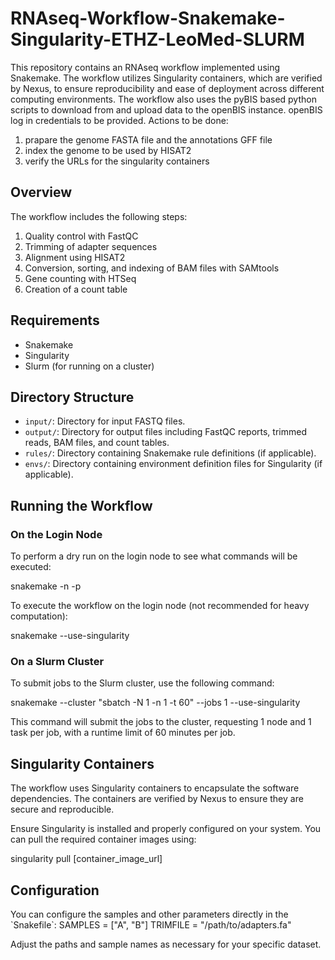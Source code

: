# RNAseq-Workflow-Snakemake-Singularity-ETHZ-LeoMed-SLURM

This repository contains an RNAseq workflow implemented using Snakemake. The workflow utilizes Singularity containers, which are verified by Nexus, to ensure reproducibility and ease of deployment across different computing environments.
The workflow also uses the pyBIS based python scripts to download from and upload data to  the openBIS instance. openBIS log in credentials to be provided. 
Actions to be done: 
1. prapare the genome FASTA file and the annotations GFF file
2. index the genome to be used by HISAT2
3. verify the URLs for the singularity containers

## Overview

The workflow includes the following steps:
1. Quality control with FastQC
2. Trimming of adapter sequences
3. Alignment using HISAT2
4. Conversion, sorting, and indexing of BAM files with SAMtools
5. Gene counting with HTSeq
6. Creation of a count table

## Requirements

- Snakemake
- Singularity
- Slurm (for running on a cluster)

## Directory Structure

- `input/`: Directory for input FASTQ files.
- `output/`: Directory for output files including FastQC reports, trimmed reads, BAM files, and count tables.
- `rules/`: Directory containing Snakemake rule definitions (if applicable).
- `envs/`: Directory containing environment definition files for Singularity (if applicable).

## Running the Workflow

### On the Login Node

To perform a dry run on the login node to see what commands will be executed:

snakemake -n -p

To execute the workflow on the login node (not recommended for heavy computation):

snakemake --use-singularity

### On a Slurm Cluster

To submit jobs to the Slurm cluster, use the following command:

snakemake --cluster "sbatch -N 1 -n 1 -t 60" --jobs 1 --use-singularity

This command will submit the jobs to the cluster, requesting 1 node and 1 task per job, with a runtime limit of 60 minutes per job.

## Singularity Containers

The workflow uses Singularity containers to encapsulate the software dependencies. The containers are verified by Nexus to ensure they are secure and reproducible.

Ensure Singularity is installed and properly configured on your system. You can pull the required container images using:

singularity pull [container_image_url]

## Configuration

You can configure the samples and other parameters directly in the \`Snakefile\`:
SAMPLES = ["A", "B"]
TRIMFILE = "/path/to/adapters.fa"

Adjust the paths and sample names as necessary for your specific dataset.
